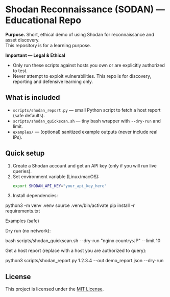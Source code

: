 # Shodan Reconnaissance (SODAN) — Educational Repo

**Purpose.** Short, ethical demo of using Shodan for reconnaissance and asset discovery.  
This repository is for a learning purpose.

**Important — Legal & Ethical**
- Only run these scripts against hosts you own or are explicitly authorized to test.
- Never attempt to exploit vulnerabilities. This repo is for discovery, reporting and defensive learning only.

## What is included
- `scripts/shodan_report.py` — small Python script to fetch a host report (safe defaults).
- `scripts/shodan_quickscan.sh` — tiny bash wrapper with `--dry-run` and limit.
- `examples/` — (optional) sanitized example outputs (never include real IPs).

## Quick setup
1. Create a Shodan account and get an API key (only if you will run live queries).
2. Set environment variable (Linux/macOS):
   ```bash
   export SHODAN_API_KEY="your_api_key_here"

  3. Install dependencies:

python3 -m venv .venv
source .venv/bin/activate
pip install -r requirements.txt



Examples (safe)

Dry run (no network):

bash scripts/shodan_quickscan.sh --dry-run "nginx country:JP" --limit 10

Get a host report (replace with a host you are authorized to query):

python3 scripts/shodan_report.py 1.2.3.4 --out demo_report.json --dry-run
## License
This project is licensed under the [MIT License](LICENSE).











